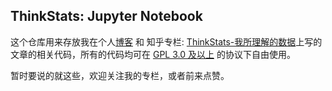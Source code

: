 ## ThinkStats: Jupyter Notebook

这个仓库用来存放我在个人[博客](http://fangs.in) 和 知乎专栏: [ThinkStats-我所理解的数据](https://zhuanlan.zhihu.com/understand)上写的文章的相关代码，所有的代码均可在 [GPL 3.0 及以上](https://www.gnu.org/licenses/quick-guide-gplv3.html) 的协议下自由使用。



暂时要说的就这些，欢迎关注我的专栏，或者前来点赞。